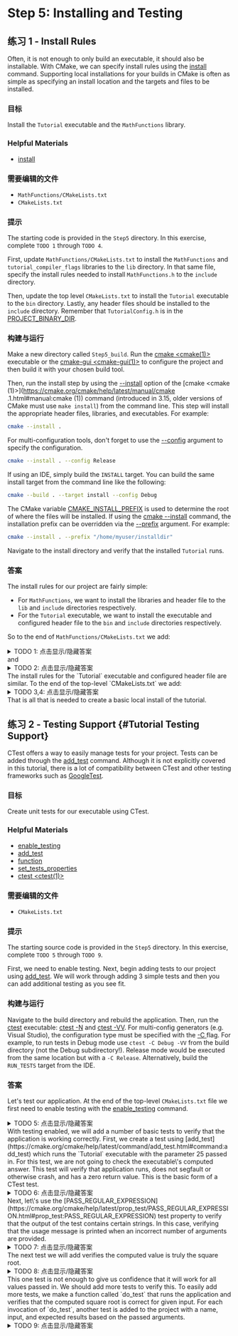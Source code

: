 # Step 5: Installing and Testing

## 练习 1 - Install Rules

Often, it is not enough to only build an executable, it should also be
installable. With CMake, we can specify install rules using the
[install](https://cmake.org/cmake/help/latest/command/install.html#command:install) command. Supporting local
installations for your builds in CMake is often as simple as specifying
an install location and the targets and files to be installed.

### 目标

Install the `Tutorial` executable and the `MathFunctions` library.

### Helpful Materials

-   [install](https://cmake.org/cmake/help/latest/command/install.html#command:install)

### 需要编辑的文件

-   `MathFunctions/CMakeLists.txt`
-   `CMakeLists.txt`

### 提示

The starting code is provided in the `Step5` directory. In this
exercise, complete `TODO 1` through `TODO 4`.

First, update `MathFunctions/CMakeLists.txt` to install the
`MathFunctions` and `tutorial_compiler_flags` libraries to the `lib`
directory. In that same file, specify the install rules needed to
install `MathFunctions.h` to the `include` directory.

Then, update the top level `CMakeLists.txt` to install the `Tutorial`
executable to the `bin` directory. Lastly, any header files should be
installed to the `include` directory. Remember that `TutorialConfig.h`
is in the [PROJECT_BINARY_DIR](https://cmake.org/cmake/help/latest/variable/PROJECT_BINARY_DIR.html#variable:PROJECT_BINARY_DIR).

### 构建与运行

Make a new directory called `Step5_build`. Run the
[cmake <cmake(1)>](https://cmake.org/cmake/help/latest/manual/cmake.1.html#manual:cmake(1)) executable or the
[cmake-gui <cmake-gui(1)>](https://cmake.org/cmake/help/latest/manual/cmake-gui.1.html#manual:cmake-gui(1)) to configure
the project and then build it with your chosen build tool.

Then, run the install step by using the
[--install](https://cmake.org/cmake/help/latest/manual/cmake.1.html#cmdoption-cmake-install) option of
the [cmake  <cmake (1)>](https://cmake.org/cmake/help/latest/manual/cmake .1.html#manual:cmake (1)) command
(introduced in 3.15, older versions of CMake must use `make install`)
from the command line. This step will install the appropriate header
files, libraries, and executables. For example:

```bash
cmake --install .
```

For multi-configuration tools, don\'t forget to use the
[--config](https://cmake.org/cmake/help/latest/manual/cmake.1.html#cmdoption-cmake-build-config)
argument to specify the configuration.

```bash
cmake --install . --config Release
```

If using an IDE, simply build the `INSTALL` target. You can build the
same install target from the command line like the following:

```bash
cmake --build . --target install --config Debug
```

The CMake variable [CMAKE_INSTALL_PREFIX](https://cmake.org/cmake/help/latest/variable/CMAKE_INSTALL_PREFIX.html#variable:CMAKE_INSTALL_PREFIX) is used to determine the root of where the files will
be installed. If using the [cmake --install](https://cmake.org/cmake/help/latest/manual/cmake.1.html#cmdoption-cmake-install) command, the installation prefix can be overridden via
the [--prefix](https://cmake.org/cmake/help/latest/manual/cmake.1.html#cmdoption-cmake--install-0) argument. For example:

```bash
cmake --install . --prefix "/home/myuser/installdir"
```

Navigate to the install directory and verify that the installed
`Tutorial` runs.

### 答案

The install rules for our project are fairly simple:

-   For `MathFunctions`, we want to install the libraries and header
    file to the `lib` and `include` directories respectively.
-   For the `Tutorial` executable, we want to install the executable and
    configured header file to the `bin` and `include` directories
    respectively.

So to the end of `MathFunctions/CMakeLists.txt` we add:

<details><summary>TODO 1: 点击显示/隐藏答案</summary>
::: {#MathFunctions/CMakeLists.txt-install-TARGETS .literalinclude caption="TODO 1: MathFunctions/CMakeLists.txt" language="cmake" start-after="# install libs" end-before="# install include headers"}
Step6/MathFunctions/CMakeLists.txt
:::

</details>
and

<details><summary>TODO 2: 点击显示/隐藏答案</summary>
::: {#MathFunctions/CMakeLists.txt-install-headers .literalinclude caption="TODO 2: MathFunctions/CMakeLists.txt" language="cmake" start-after="# install include headers"}
Step6/MathFunctions/CMakeLists.txt
:::

</details>
The install rules for the `Tutorial` executable and configured header
file are similar. To the end of the top-level `CMakeLists.txt` we add:

<details><summary>TODO 3,4: 点击显示/隐藏答案</summary>
::: {#TODO 3,4: CMakeLists.txt-install-TARGETS .literalinclude caption="CMakeLists.txt" language="cmake" start-after="# add the install targets" end-before="# TODO 1: Replace enable_testing() with include(CTest)"}
Step6/CMakeLists.txt
:::

</details>
That is all that is needed to create a basic local install of the
tutorial.

## 练习 2 - Testing Support {#Tutorial Testing Support}

CTest offers a way to easily manage tests for your project. Tests can be
added through the [add_test](https://cmake.org/cmake/help/latest/command/add_test.html#command:add_test) command.
Although it is not explicitly covered in this tutorial, there is a lot
of compatibility between CTest and other testing frameworks such as
[GoogleTest](https://cmake.org/cmake/help/latest/module/GoogleTest.html#module:GoogleTest).

### 目标

Create unit tests for our executable using CTest.

### Helpful Materials

-   [enable_testing](https://cmake.org/cmake/help/latest/command/enable_testing.html#command:enable_testing)
-   [add_test](https://cmake.org/cmake/help/latest/command/add_test.html#command:add_test)
-   [function](https://cmake.org/cmake/help/latest/command/function.html#command:function)
-   [set_tests_properties](https://cmake.org/cmake/help/latest/command/set_tests_properties.html#command:set_tests_properties)
-   [ctest <ctest(1)>](https://cmake.org/cmake/help/latest/manual/ctest.1.html#manual:ctest(1))

### 需要编辑的文件

-   `CMakeLists.txt`

### 提示

The starting source code is provided in the `Step5` directory. In this
exercise, complete `TODO 5` through `TODO 9`.

First, we need to enable testing. Next, begin adding tests to our
project using [add_test](https://cmake.org/cmake/help/latest/command/add_test.html#command:add_test). We will work
through adding 3 simple tests and then you can add additional testing as
you see fit.

### 构建与运行

Navigate to the build directory and rebuild the application. Then, run
the [ctest](https://cmake.org/cmake/help/latest/manual/ctest.1.html) executable:
[ctest -N](https://cmake.org/cmake/help/latest/manual/ctest.1.html#cmdoption-ctest-N) and
[ctest -VV](https://cmake.org/cmake/help/latest/manual/ctest.1.html#cmdoption-ctest-VV). For multi-config
generators (e.g. Visual Studio), the configuration type must be
specified with the [-C <mode>](https://cmake.org/cmake/help/latest/manual/ctest.1.html#cmdoption-ctest-C) flag. For example, to run tests in Debug mode use
`ctest -C Debug -VV` from the build directory (not the Debug
subdirectory!). Release mode would be executed from the same location
but with a `-C Release`. Alternatively, build the `RUN_TESTS` target
from the IDE.

### 答案

Let\'s test our application. At the end of the top-level
`CMakeLists.txt` file we first need to enable testing with the
[enable_testing](https://cmake.org/cmake/help/latest/command/enable_testing.html#command:enable_testing) command.

<details><summary>TODO 5: 点击显示/隐藏答案</summary>
::: {#CMakeLists.txt-enable_testing .literalinclude caption="TODO 5: CMakeLists.txt" language="cmake" start-after="# enable testing" end-before="# does the application run"}
Step6/CMakeLists.txt
:::

</details>
With testing enabled, we will add a number of basic tests to verify that
the application is working correctly. First, we create a test using
[add_test](https://cmake.org/cmake/help/latest/command/add_test.html#command:add_test) which runs the `Tutorial`
executable with the parameter 25 passed in. For this test, we are not
going to check the executable\'s computed answer. This test will verify
that application runs, does not segfault or otherwise crash, and has a
zero return value. This is the basic form of a CTest test.

<details><summary>TODO 6: 点击显示/隐藏答案</summary>
::: {#CMakeLists.txt-test-runs .literalinclude caption="TODO 6: CMakeLists.txt" language="cmake" start-after="# does the application run" end-before="# does the usage message work"}
Step6/CMakeLists.txt
:::

</details>
Next, let\'s use the [PASS_REGULAR_EXPRESSION](https://cmake.org/cmake/help/latest/prop_test/PASS_REGULAR_EXPRESSION.html#prop_test:PASS_REGULAR_EXPRESSION) test property to verify that the output of the test
contains certain strings. In this case, verifying that the usage message
is printed when an incorrect number of arguments are provided.

<details><summary>TODO 7: 点击显示/隐藏答案</summary>
::: {#CMakeLists.txt-test-usage .literalinclude caption="TODO 7: CMakeLists.txt" language="cmake" start-after="# does the usage message work?" end-before="# define a function to simplify adding tests"}
Step6/CMakeLists.txt
:::

</details>
The next test we will add verifies the computed value is truly the
square root.

<details><summary>TODO 8: 点击显示/隐藏答案</summary>
```cmake
add_test(NAME StandardUse COMMAND Tutorial 4)
set_tests_properties(StandardUse
  PROPERTIES PASS_REGULAR_EXPRESSION "4 is 2"
  )
```

</details>
This one test is not enough to give us confidence that it will work for
all values passed in. We should add more tests to verify this. To easily
add more tests, we make a function called `do_test` that runs the
application and verifies that the computed square root is correct for
given input. For each invocation of `do_test`, another test is added to
the project with a name, input, and expected results based on the passed
arguments.

<details><summary>TODO 9: 点击显示/隐藏答案</summary>
::: {#CMakeLists.txt-generalized-tests .literalinclude caption="TODO 9: CMakeLists.txt" language="cmake" start-after="# define a function to simplify adding tests"}
Step6/CMakeLists.txt
:::

</details>
